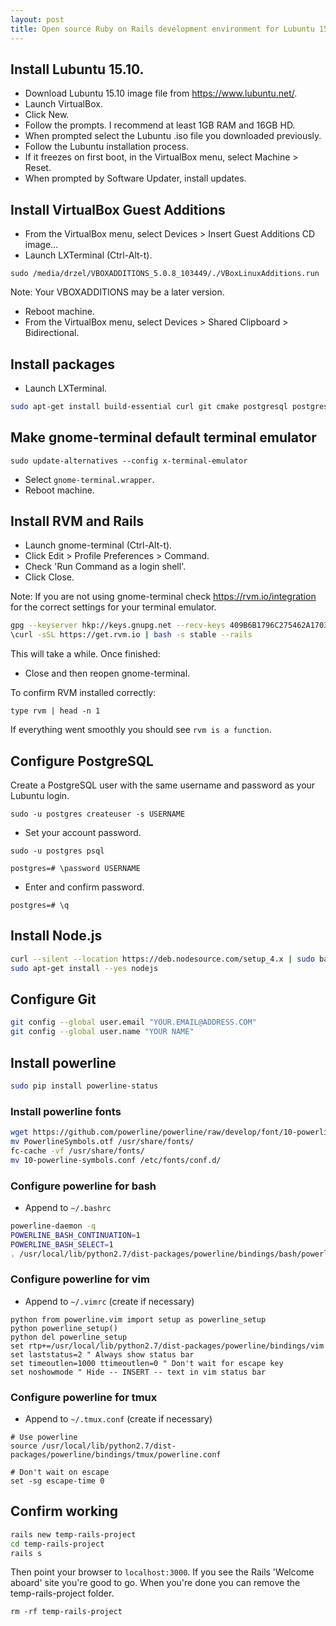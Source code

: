 ```yaml
---
layout: post
title: Open source Ruby on Rails development environment for Lubuntu 15.10 as a guest in VirtualBox 5.0.8 with Vim, tmux and powerline.
---
```


## Install Lubuntu 15.10.
* Download Lubuntu 15.10 image file from https://www.lubuntu.net/.
* Launch VirtualBox.
* Click New.
* Follow the prompts. I recommend at least 1GB RAM and 16GB HD.
* When prompted select the Lubuntu .iso file you downloaded previously.
* Follow the Lubuntu installation process.
* If it freezes on first boot, in the VirtualBox menu, select Machine > Reset.
* When prompted by Software Updater, install updates.

## Install VirtualBox Guest Additions
* From the VirtualBox menu, select Devices > Insert Guest Additions CD image...
* Launch LXTerminal (Ctrl-Alt-t).

`sudo /media/drzel/VBOXADDITIONS_5.0.8_103449/./VBoxLinuxAdditions.run`

Note: Your VBOXADDITIONS may be a later version.

* Reboot machine.
* From the VirtualBox menu, select Devices > Shared Clipboard > Bidirectional.

## Install packages
* Launch LXTerminal.
```bash
sudo apt-get install build-essential curl git cmake postgresql postgresql-contrib libpq-dev python-dev python-pip python3-dev python3-pip exuberant-ctags imagemagick vim tmux gnome-terminal
```

## Make gnome-terminal default terminal emulator
`sudo update-alternatives --config x-terminal-emulator`

* Select `gnome-terminal.wrapper`.
* Reboot machine.

## Install RVM and Rails
* Launch gnome-terminal (Ctrl-Alt-t).
* Click Edit > Profile Preferences > Command.
* Check 'Run Command as a login shell'. 
* Click Close.

Note: If you are not using gnome-terminal check https://rvm.io/integration for the correct settings for your terminal emulator.

```bash
gpg --keyserver hkp://keys.gnupg.net --recv-keys 409B6B1796C275462A1703113804BB82D39DC0E3
\curl -sSL https://get.rvm.io | bash -s stable --rails
```

This will take a while. Once finished:

* Close and then reopen gnome-terminal.

To confirm RVM installed correctly:

`type rvm | head -n 1`

If everything went smoothly you should see `rvm is a function`.

## Configure PostgreSQL
Create a PostgreSQL user with the same username and password as your Lubuntu login.

`sudo -u postgres createuser -s USERNAME`

* Set your account password.

`sudo -u postgres psql`

`postgres=# \password USERNAME`

* Enter and confirm password.

`postgres=# \q`

## Install Node.js
```bash
curl --silent --location https://deb.nodesource.com/setup_4.x | sudo bash -
sudo apt-get install --yes nodejs
```

## Configure Git
```bash
git config --global user.email "YOUR.EMAIL@ADDRESS.COM"
git config --global user.name "YOUR NAME"
```

## Install powerline
```bash
sudo pip install powerline-status
```

### Install powerline fonts
```bash
wget https://github.com/powerline/powerline/raw/develop/font/10-powerline-symbols.conf
mv PowerlineSymbols.otf /usr/share/fonts/
fc-cache -vf /usr/share/fonts/
mv 10-powerline-symbols.conf /etc/fonts/conf.d/
```

### Configure powerline for bash
* Append to `~/.bashrc`

```bash
powerline-daemon -q
POWERLINE_BASH_CONTINUATION=1
POWERLINE_BASH_SELECT=1
. /usr/local/lib/python2.7/dist-packages/powerline/bindings/bash/powerline.sh
```

### Configure powerline for vim
* Append to `~/.vimrc` (create if necessary)

```vim
python from powerline.vim import setup as powerline_setup
python powerline_setup()
python del powerline_setup
set rtp+=/usr/local/lib/python2.7/dist-packages/powerline/bindings/vim
set laststatus=2 " Always show status bar
set timeoutlen=1000 ttimeoutlen=0 " Don't wait for escape key
set noshowmode " Hide -- INSERT -- text in vim status bar
```

### Configure powerline for tmux
* Append to `~/.tmux.conf` (create if necessary)

```
# Use powerline
source /usr/local/lib/python2.7/dist-packages/powerline/bindings/tmux/powerline.conf

# Don't wait on escape
set -sg escape-time 0
```

## Confirm working
```bash
rails new temp-rails-project
cd temp-rails-project
rails s
```

Then point your browser to `localhost:3000`. If you see the Rails 'Welcome aboard' site you're good to go. When you're done you can remove the temp-rails-project folder.

`rm -rf temp-rails-project`
